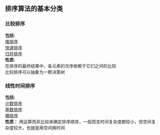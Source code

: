 ## 排序算法的基本分类
### 比较排序
__包括:__  
[堆排序](https://github.com/DAC8811/notes_of_Introduction_of_Algorithms/blob/master/%E6%8E%92%E5%BA%8F%E7%AE%97%E6%B3%95/%E5%A0%86%E6%8E%92%E5%BA%8F.md)  
[快速排序](https://github.com/DAC8811/notes_of_Introduction_of_Algorithms/blob/master/%E6%8E%92%E5%BA%8F%E7%AE%97%E6%B3%95/%E5%BF%AB%E9%80%9F%E6%8E%92%E5%BA%8F.md)   
[归并排序](https://github.com/DAC8811/notes_of_Introduction_of_Algorithms/blob/master/%E6%8E%92%E5%BA%8F%E7%AE%97%E6%B3%95/%E5%BD%92%E5%B9%B6%E6%8E%92%E5%BA%8F.md)  
__性质:__  
在排序的最终结果中，各元素的次序依赖于它们之间的比较  
比较排序可以抽象为一颗决策树
### 线性时间排序
__包括:__  
[计数排序](https://github.com/DAC8811/notes_of_Introduction_of_Algorithms/blob/master/%E6%8E%92%E5%BA%8F%E7%AE%97%E6%B3%95/%E8%AE%A1%E6%95%B0%E6%8E%92%E5%BA%8F.md)  
[基数排序](https://github.com/DAC8811/notes_of_Introduction_of_Algorithms/blob/master/%E6%8E%92%E5%BA%8F%E7%AE%97%E6%B3%95/%E5%9F%BA%E6%95%B0%E6%8E%92%E5%BA%8F.md)  
[桶排序](https://github.com/DAC8811/notes_of_Introduction_of_Algorithms/blob/master/%E6%8E%92%E5%BA%8F%E7%AE%97%E6%B3%95/%E6%A1%B6%E6%8E%92%E5%BA%8F.md)  
__性质：__
用运算而非比较来确定排序顺序，一般而言时间复杂度都较小，但空间复杂度较大，也就是用空间换时间
